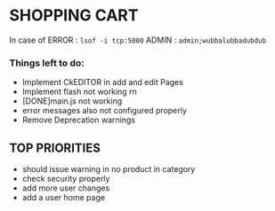 # SHOPPING CART

In case of ERROR : `lsof -i tcp:5000`
ADMIN : `admin;wubbalubbadubdub`

### Things left to do:
- Implement CkEDITOR in add and edit Pages
- Implement flash not working rn
- [DONE]main.js not working
- error messages also not configured properly
- Remove Deprecation warnings
## TOP PRIORITIES
- should issue warning in no product in category
- check security properly
- add more user changes
- add a user home page
